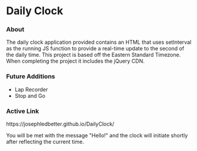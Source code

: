 <h1> Daily Clock </h1>

<h3> About </h3>
<p>The daily clock application provided contains an HTML that uses setInterval as the running JS function to provide a
real-time update to the second of the daily time. This project is based off the Eastern Standard Timezone. When completing 
the project it includes the jQuery CDN. <p>

<h3> Future Additions </h3>
<ul>
  <li>Lap Recorder</li>
  <li>Stop and Go</li>
</ul>

<h3> Active Link</h3>
<p>https://josephledbetter.github.io/DailyClock/</p>
<p>You will be met with the message "Hello!" and the clock will initiate shortly after reflecting the current time.</p>
